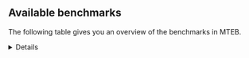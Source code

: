 ## Available benchmarks
The following table gives you an overview of the benchmarks in MTEB.

<details>

<!-- This allows the table to be autogenerated in the future: -->
<!-- BENCHMARKS TABLE START -->

| Name | Leaderboard name | # Tasks | Task Types | Domains | Languages |
|------|------------------|---------|------------|---------|-----------|
| [BEIR](https://arxiv.org/abs/2104.08663) | BEIR | 15 | Retrieval: 15 | [Written, Financial, Encyclopaedic, Academic, Social, Non-fiction, Programming, Government, Reviews, Web, Blog, News, Medical] | eng |
| [BEIR-NL](https://arxiv.org/abs/2412.08329) | BEIR-NL | 15 | Retrieval: 15 | [Written, Encyclopaedic, Academic, Non-fiction, Web, Medical] | nld |
| [BRIGHT](https://brightbenchmark.github.io/) | BRIGHT | 1 | Retrieval: 1 | [Written, Non-fiction] | eng |
| [BRIGHT (long)](https://brightbenchmark.github.io/) | BRIGHT (long) | 1 | Retrieval: 1 | [Written, Non-fiction] | eng |
| [BuiltBench(eng)](https://arxiv.org/abs/2411.12056) | BuiltBench(eng) | 4 | Clustering: 2, Retrieval: 1, Reranking: 1 | [Written, Engineering] | eng |
| [ChemTEB](https://arxiv.org/abs/2412.00532) | Chemical | 27 | BitextMining: 1, Classification: 17, Clustering: 2, PairClassification: 5, Retrieval: 2 | [Chemistry] | fra,nld,spa,tur,por,kor,hin,eng,zho,jpn,deu,msa,ces |
| [CoIR](https://github.com/CoIR-team/coir) | Code Information Retrieval | 10 | Retrieval: 10 | [Written, Programming] | python,c++,java,ruby,javascript,php,eng,go,sql |
| [CodeRAG](https://arxiv.org/abs/2406.14497) | CodeRAG | 4 | Reranking: 4 | [Programming] | python |
| [Encodechka](https://github.com/avidale/encodechka) | Encodechka | 7 | STS: 2, Classification: 4, PairClassification: 1 | [Written, Fiction, Social, Non-fiction, Government, Web, News] | rus |
| [FollowIR](https://arxiv.org/abs/2403.15246) | Instruction Following | 3 | InstructionRetrieval: 3 | [Written, News] | eng |
| [LongEmbed](https://arxiv.org/abs/2404.12096v2) | Long-context Retrieval | 6 | Retrieval: 6 | [Written, Encyclopaedic, Fiction, Academic, Non-fiction, Blog, Spoken] | eng |
| [MIEB(Img)](https://arxiv.org/abs/2504.10471) | Image only | 49 | Any2AnyRetrieval: 15, ImageClassification: 22, ImageClustering: 5, VisualSTS(eng): 5, VisualSTS(multi): 2 | [Written, Encyclopaedic, Social, Scene, Non-fiction, Reviews, Web, Blog, News, Spoken, Medical] | fra,nld,pol,spa,tur,cmn,por,kor,eng,rus,deu,ita,ara |
| [MIEB(Multilingual)](https://arxiv.org/abs/2504.10471) | Image-Text, Multilingual | 130 | ImageClassification: 22, ImageClustering: 5, ZeroShotClassification: 23, VisionCentricQA: 6, Compositionality: 7, VisualSTS(eng): 7, Any2AnyRetrieval: 45, DocumentUnderstanding: 10, Any2AnyMultilingualRetrieval: 3, VisualSTS(multi): 2 | [Written, Encyclopaedic, Constructed, Academic, Scene, Social, Non-fiction, Reviews, Web, Blog, News, Spoken, Medical] | mri,tel,zho,est,ron,swa,nor,ita,ben,ell,cmn,hin,hun,dan,bul,swe,ces,nld,spa,ind,eng,quz,vie,ara,fra,tur,heb,por,kor,fin,rus,jpn,deu,fas,fil,hrv,tha,pol,ukr |
| [MIEB(eng)](https://arxiv.org/abs/2504.10471) | Image-Text, English | 125 | ImageClassification: 22, ImageClustering: 5, ZeroShotClassification: 23, VisionCentricQA: 6, Compositionality: 7, VisualSTS(eng): 7, Any2AnyRetrieval: 45, DocumentUnderstanding: 10 | [Written, Encyclopaedic, Constructed, Academic, Scene, Social, Non-fiction, Reviews, Web, Blog, News, Spoken, Medical] | eng |
| [MIEB(lite)](https://arxiv.org/abs/2504.10471) | Image-Text, Lite | 51 | ImageClassification: 8, ImageClustering: 2, ZeroShotClassification: 7, VisionCentricQA: 5, Compositionality: 6, VisualSTS(eng): 2, VisualSTS(multi): 2, Any2AnyRetrieval: 11, DocumentUnderstanding: 6, Any2AnyMultilingualRetrieval: 2 | [Written, Encyclopaedic, Academic, Scene, Social, Non-fiction, Reviews, Web, Blog, News, Spoken, Medical] | mri,tel,zho,est,ron,swa,nor,ita,ben,cmn,ell,hin,hun,dan,bul,swe,ces,nld,spa,ind,eng,quz,vie,ara,fra,tur,por,heb,kor,fin,rus,jpn,deu,fas,fil,hrv,tha,pol,ukr |
| [MINERSBitextMining](https://arxiv.org/pdf/2406.07424) | MINERSBitextMining | 7 | BitextMining: 7 | [Written, Reviews, Social] | swh,mkd,abs,mon,tel,isl,xho,bug,est,tgl,ina,cor,ell,min,hun,awa,bjn,kzj,max,mhr,nld,slv,ido,ind,kur,spa,fry,kat,oci,tam,srp,tur,por,swg,fao,pam,tha,pcm,ace,uig,kaz,wuu,dsb,ben,nob,slk,lfn,gla,ces,bre,eng,mui,nov,ceb,cha,vie,ile,fra,aze,csb,gsw,ast,heb,mak,hye,afr,jpn,kab,pes,uzb,cat,ban,amh,arq,khm,cmn,hin,yid,mal,eus,dtp,swe,bel,lvs,nno,ara,pol,sqi,yue,nij,fin,deu,mad,war,lit,ukr,orv,pms,glg,ron,bhp,gle,tat,tzl,tuk,ita,hau,epo,hsb,cym,dan,bew,bul,urd,ber,cbk,zsm,sun,jav,bbc,arz,ibo,kor,nds,rus,hrv,rej,ang,mar,bos,yor,lat |
| MTEB(Code, v1) | Code | 12 | Retrieval: 12 | [Written, Programming] | python,c++,java,shell,swift,ruby,javascript,php,eng,c,go,sql,scala,typescript,rust |
| MTEB(Europe, v1) | European | 74 | BitextMining: 7, Classification: 21, Clustering: 8, Retrieval: 15, InstructionRetrieval: 3, MultilabelClassification: 2, PairClassification: 6, Reranking: 3, STS: 9 | [Written, Social, Academic, Subtitles, Encyclopaedic, Constructed, Fiction, Programming, Financial, Web, Religious, Legal, Government, News, Spoken, Non-fiction, Reviews, Blog, Medical] | isl,est,ron,gle,ita,nob,ell,slk,hun,dan,eus,bul,swe,ces,nld,slv,spa,eng,lit,rom,nno,lav,fra,por,fao,fin,mlt,deu,hrv,pol |
| MTEB(Indic, v1) | Indic | 23 | BitextMining: 4, Clustering: 1, Classification: 13, PairClassification: 1, Retrieval: 2, Reranking: 1, STS: 1 | [Written, Encyclopaedic, Constructed, Fiction, Social, Religious, Non-fiction, Legal, Government, Reviews, Web, News, Spoken] | snd,tel,bgc,mup,ory,hne,boy,guj,san,ben,hin,awa,mal,mai,bho,gom,nep,urd,sat,npi,eng,tam,gbm,brx,kan,asm,pan,kas,mwr,raj,bod,mar,pus,doi,mni |
| MTEB(Law, v1) | Legal | 8 | Retrieval: 8 | [Legal, Written] | deu,eng,zho |
| MTEB(Medical, v1) | Medical | 12 | Retrieval: 9, Clustering: 2, Reranking: 1 | [Written, Academic, Non-fiction, Government, Web, Medical] | fra,spa,cmn,kor,eng,zho,rus,vie,pol,ara |
| MTEB(Multilingual, v1) | Multilingual | 132 | BitextMining: 13, Classification: 43, Clustering: 17, Retrieval: 18, InstructionRetrieval: 3, MultilabelClassification: 5, PairClassification: 11, Reranking: 6, STS: 16 | [Written, Social, Academic, Entertainment, Subtitles, Encyclopaedic, Constructed, Fiction, Programming, Financial, Web, Religious, Legal, Government, News, Spoken, Non-fiction, Reviews, Blog, Medical] | dji,cub,mwc,pab,tof,ary,nhe,ycn,bug,cme,cya,hmo,naf,kgk,maa,bvd,mkn,bsp,mir,grn,ina,lex,med,sua,cap,rai,hot,beu,bzd,ikw,awa,tah,gng,bsj,gvf,qul,snp,kwj,zca,cni,kzj,kje,nld,caa,mhr,nhy,wmt,nou,oci,fry,gdr,poy,luo,dad,mzz,okv,lww,nna,omw,row,kas,swg,yuj,jiv,mto,not,cpy,bqc,mco,usp,big,atb,boa,mav,mcf,nhw,gah,kvg,zpv,cbc,sim,zaj,ood,qvm,msc,gai,kdl,otm,mgc,mos,ben,ncl,nob,kqf,jvn,chd,sgz,pao,kmr,amr,pls,zpq,apn,zty,glv,ndg,ydd,gun,kql,jae,dgz,gux,zos,eng,ipi,mui,nov,krc,kmh,nhu,agd,ltz,ile,cbv,lid,nhg,mca,mbs,ast,csb,lug,zam,tpz,ctp,uzb,wer,ixl,spl,hns,snn,otn,sll,tku,are,sgb,amh,jic,huu,mjc,tzo,dah,qve,guj,uri,cax,mph,tke,vid,mxq,mai,cot,eus,ngu,cav,sbk,als,wrs,mva,nuy,prf,zas,orm,hop,tnp,aai,kwd,mhl,maq,tbf,bgt,yby,bjr,aom,aey,ctu,fij,amu,kam,for,pag,yut,con,fas,fil,tum,mxp,rop,shi,zar,war,sah,agg,aoi,nya,tee,mil,tuf,sus,gle,aon,bkd,pjt,trc,kgf,amn,khs,kpj,bxh,cgc,lgl,kiz,kwi,suz,tvk,cut,cco,bul,chz,gaw,nep,tgp,cjk,kqa,tcs,tzm,agn,ots,zpo,myk,ikk,poe,byr,sab,lus,apr,ssw,pap,ibo,mlp,bus,mqb,ncu,yon,mar,ang,smo,sag,qxo,awk,llg,msm,wim,abs,lua,xho,tgl,bon,zad,est,rmc,tca,amf,srm,zai,bpr,hne,lmo,tbg,tnc,nor,srd,aia,rmy,kqc,zsr,kek,tdt,azj,mmx,hun,lbk,leu,pir,tso,ksr,qvh,bef,kur,hbo,chv,bkq,kbm,mig,knc,auc,bnp,rro,tnn,nas,bea,amp,hch,cnt,tew,hvn,pbt,por,rwo,raj,pam,amm,ken,lbb,uig,wbp,fai,xon,kpw,mri,gup,nii,ata,tlf,zpu,som,kaz,ckb,dsb,maj,cle,aly,kbc,aaz,kkl,tuc,gul,msk,plt,acm,qub,tsw,nab,kpx,quc,bmu,chk,jao,too,ura,ape,kwf,djk,cha,iou,cop,ulk,vie,brx,cta,kmo,fra,lim,aze,emp,shj,box,gym,nho,mak,ame,pes,huv,txq,msa,kjs,kud,aui,sue,mcd,zpz,wsk,spy,ssg,nbq,gof,gaz,khm,dov,yaq,boy,qvs,msy,cmn,mxb,ksj,seh,mks,rkb,kac,quh,qwh,hla,mal,ong,qup,mxt,kdc,tiw,kyz,nss,bsn,mpx,tgo,sat,sin,ese,kyc,bel,bkx,yap,kan,atg,ara,cpc,zlm,apz,kde,yue,bjz,iws,srn,uli,bod,fin,zao,kgp,byx,yva,tzj,kkc,lit,kaq,lao,snd,cbs,mbh,pms,urb,ded,acf,klt,bbb,kew,mvn,spp,glg,ory,cuc,dhg,crx,ita,san,tfr,amx,dww,gvc,cux,mdy,mcr,apc,cym,dan,maz,zaa,cof,tyv,mpp,beo,ubu,pon,bjp,wed,mcp,szl,glk,qvz,khz,fuh,heg,bqp,mle,bss,auy,dob,kmg,hto,npl,snc,meq,arz,nds,txu,rus,mna,hrv,ian,bhl,kqw,mbj,tif,bos,nsn,nin,mkd,ksd,mon,bmk,nif,sbs,taq,isl,cpb,mbl,ign,far,gub,kos,zaw,bem,ell,yss,min,gwi,urt,buk,gom,quf,cth,max,zia,pri,slv,nfa,spa,cjo,tet,fur,tgk,mop,cjv,kpr,zga,nch,ktm,sna,wol,srp,ptp,toc,tur,bmr,ziw,meu,acr,wuv,dif,fao,aby,yal,awb,yad,sot,pus,kea,nlg,lin,roo,cao,cso,car,abt,kto,kmb,vmy,kbq,mup,muy,sny,snx,inb,tpa,ayr,kpf,mam,ttc,gfk,enq,azz,toj,agr,tav,dgc,kpg,acq,cab,cbr,nhi,ssd,dgr,hus,tac,yrb,ake,ntu,zap,vec,zpl,ces,daa,azg,klv,mgh,bhg,kbh,ceb,xla,kon,rom,nop,nyu,nvm,cbu,pan,yml,nqo,pio,poh,scn,gsw,rug,mib,kab,bam,bch,cbi,piu,cpa,cat,sey,quy,ban,ilo,eko,tbc,mih,nko,pah,chq,hlt,xav,azb,hin,djr,aka,yle,cwe,dtp,swe,kvn,csy,aau,acu,arp,myy,mqj,fon,srq,mit,guo,nno,tte,gnw,kyg,asm,imo,sri,gvn,sqi,khk,knf,bdd,slk,atd,jni,ptu,ruf,met,obo,taj,tim,gui,ukr,wat,plu,shp,alp,cpu,gnn,tir,hmn,kik,ron,avt,knv,noa,wnc,mps,mpm,tat,tuk,bhp,mag,hau,isn,mee,fuc,epo,nca,cuk,zpm,dzo,hsb,tue,nde,zpc,wro,geb,hub,amo,dyu,xsi,urd,wos,alq,shn,sco,upv,cbk,kbp,apw,run,wrk,aso,doi,waj,jav,tnk,cek,soy,ton,ghs,xnn,zyp,bak,kin,mlt,knj,arl,sxb,blz,bvr,tbo,tmd,ntp,yor,hui,mie,dik,kyq,lat,pol,urw,zav,kue,ote,swh,tsn,tel,lij,bgc,dop,qvn,usa,kiw,cor,bki,eri,gum,esk,poi,wiu,xtd,bjv,jac,bjn,uzn,ltg,qxn,jid,ppo,ido,ind,swp,kat,apb,ajp,tam,mlh,wmw,mux,nak,fuf,top,crh,kir,soq,grc,fuv,tha,mkl,pcm,dwr,arn,ace,kmk,kne,wnu,mgw,ons,tna,apu,mpj,mwp,div,mcb,kmu,wuu,kms,mio,tbz,agu,lfn,chf,miz,yka,cui,aeb,bho,pwg,svk,smk,gla,wln,anh,bre,spm,npi,gbm,bmh,mkj,ubr,mti,etr,ntj,hix,dwy,myw,ncj,ngp,pib,rgu,stp,gdn,heb,uvh,hye,bco,reg,jpn,afr,msb,zab,bao,nys,mya,mic,pad,prs,sja,zho,faa,guh,opm,yuw,mlg,uvl,swa,arq,blw,mek,arb,cak,mox,amk,emi,ars,tuo,mbc,nnq,anv,ino,clu,crn,yid,pma,bgs,myu,qxh,zat,agm,lac,lif,hat,kyf,mwf,att,aer,tiy,mbb,lvs,mey,gam,yaa,mwe,nij,tpt,cnl,cac,sbe,boj,deu,sps,bps,tpi,mbt,wbi,bbr,bba,kup,ndj,ter,wiv,tcz,tod,twi,mni,mad,orv,bzj,abx,udu,zac,viv,ven,cbt,kze,xed,tzl,mmo,qvw,caf,gmv,nwi,gvs,nhr,wal,aii,ztq,bew,bzh,xtm,adz,zul,aak,mpt,mau,otq,ewe,yre,nso,ber,agt,cmo,qvc,xbi,zsm,tos,nus,gyr,lav,sun,mwr,haw,ebk,kor,ffm,ssx,bjk,taw,bbc,rej,lcm,umb,wap,aoj,mcq,fue,awx |
| [MTEB(Scandinavian, v1)](https://kennethenevoldsen.github.io/scandinavian-embedding-benchmark/) | Scandinavian | 28 | BitextMining: 2, Classification: 13, Retrieval: 7, Clustering: 6 | [Written, Encyclopaedic, Fiction, Social, Non-fiction, Legal, Reviews, Government, Web, Blog, News, Spoken] | nob,isl,fao,dan,nno,swe |
| [MTEB(cmn, v1)](https://github.com/FlagOpen/FlagEmbedding/tree/master/research/C_MTEB) | Chinese | 32 | Retrieval: 8, Reranking: 4, PairClassification: 2, Clustering: 4, STS: 7, Classification: 7 | [Financial, Written, Academic, Non-fiction, Entertainment, Government, Medical] | cmn |
| [MTEB(deu, v1)](https://arxiv.org/html/2401.02709v1) | German | 19 | Classification: 6, Clustering: 4, PairClassification: 2, Reranking: 1, Retrieval: 4, STS: 2 | [Written, Encyclopaedic, Web, Non-fiction, Legal, Reviews, News, Spoken] | deu |
| MTEB(eng, v1) | English Legacy | 56 | Classification: 12, Retrieval: 15, Clustering: 11, Reranking: 4, STS: 10, PairClassification: 3, Summarization: 1 | [Written, Financial, Encyclopaedic, Academic, Social, Web, Non-fiction, Programming, Government, Reviews, Blog, News, Spoken, Medical] | eng |
| MTEB(eng, v2) | English | 41 | Retrieval: 10, Clustering: 8, Reranking: 2, STS: 9, Classification: 8, PairClassification: 3, Summarization: 1 | [Written, Financial, Encyclopaedic, Academic, Social, Non-fiction, Programming, Reviews, Web, Blog, News, Spoken, Medical] | eng |
| MTEB(fas, beta) | Farsi (BETA) | 60 | Classification: 18, Clustering: 5, PairClassification: 8, Reranking: 2, Retrieval: 21, STS: 3, BitextMining: 3 | [Written, Encyclopaedic, Social, Academic, Web, Religious, Reviews, Blog, News, Spoken, Medical] | fas |
| [MTEB(fra, v1)](https://arxiv.org/abs/2405.20468) | French | 25 | Classification: 6, Clustering: 7, PairClassification: 1, Reranking: 2, Retrieval: 5, STS: 3, Summarization: 1 | [Written, Encyclopaedic, Academic, Social, Web, Non-fiction, Legal, Reviews, News, Spoken] | fra,eng |
| [MTEB(jpn, v1)](https://github.com/sbintuitions/JMTEB) | Japanese | 16 | Clustering: 2, Classification: 4, STS: 2, PairClassification: 1, Retrieval: 6, Reranking: 1 | [Written, Encyclopaedic, Academic, Web, Non-fiction, Reviews, News, Spoken] | jpn |
| MTEB(kor, v1) | Korean | 6 | Classification: 1, Reranking: 1, Retrieval: 2, STS: 2 | [Written, Encyclopaedic, Web, Reviews, News, Spoken] | kor |
| [MTEB(pol, v1)](https://arxiv.org/abs/2405.10138) | Polish | 17 | Classification: 7, Clustering: 3, PairClassification: 4, STS: 3 | [Written, Fiction, Social, Academic, Web, Non-fiction, Legal, Reviews, News, Spoken] | pol |
| [MTEB(rus, v1)](https://aclanthology.org/2023.eacl-main.148/) | Russian | 23 | Classification: 9, Clustering: 3, MultilabelClassification: 2, PairClassification: 1, Reranking: 2, Retrieval: 3, STS: 3 | [Written, Encyclopaedic, Social, Academic, Web, Reviews, Blog, News, Spoken] | rus |
| [NanoBEIR](https://huggingface.co/collections/zeta-alpha-ai/nanobeir-66e1a0af21dfd93e620cd9f6) | NanoBEIR | 13 | Retrieval: 13 | [Written, Encyclopaedic, Academic, Social, Non-fiction, Web, News, Medical] | eng |
| [RAR-b](https://arxiv.org/abs/2404.06347) | Reasoning retrieval | 17 | Retrieval: 17 | [Written, Encyclopaedic, Programming] | eng |

<!-- BENCHMARKS TABLE END -->
